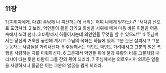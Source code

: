 ## 11장
1 [지휘자에게. 다윗] 주님께 나 피신하는데 너희는 어찌 나에게 말하느냐? “새처럼 산으로 도망쳐라.
2 보라, 악인들이 활을 당기고 화살을 시위에 메겨 마음 바른 이들을 어둠 속에서 쏘려 한다.
3 바탕까지 허물어지는데 의인인들 무엇을 할 수 있으랴?”
4 주님께서는 당신의 거룩한 궁전에 계시고 주님의 옥좌는 하늘에 있어 그분 눈은 살피시고 그분 눈동자는 사람들을 가려내신다.
5 주님께서는 의인도 악인도 가려내시고 그분의 얼은 폭행을 사랑하는 자를 미워하신다.
6 그분께서 악인들 위에 불과 유황의 비를 그물처럼 내리시어 타는 듯한 바람이 그들 잔의 몫이 되리라.
7 주님께서는 의로우시어 의로운 일들을 사랑하시니 올곧은 이는 그분의 얼굴을 뵙게 되리라.
